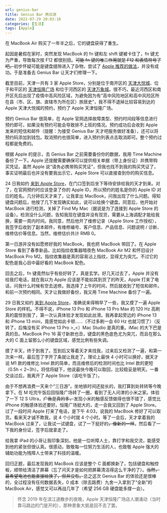 ```yaml
---
url: genius-bar
title: Genius Bar 两日游
date: 2022-07-29 20:03:18
categories: [生活]
tags: [Apple]
---
```


在 MacBook Air 购买了一年半之后，它的键盘获得了重生。

<!--more-->

起因是暑假在家时，突然发现 MacBook 的 fn 键和左 shift 键被卡住了，fn 键尤为严重，导致每次按 F12 都很别扭。~~可能 fn 键的唯二作用就是 F12 和表情符号了吧。~~初步怀疑可能是键盘缝隙进入了杂物，尝试了 [Apple 推荐的做法](https://support.apple.com/zh-cn/HT205662)，并没有成功。于是准备去 Genius Bar 让天才们修理一下。

截至目前，天津一共有 3 家 Apple Store，分别是位于南开区的 [天津大悦城](https://www.apple.com.cn/retail/tianjinjoycity/)、位于和平区的 [天津恒隆广场](https://www.apple.com.cn/retail/riverside66tianjin/) 和位于河西区的 [天津万象城](https://www.apple.com.cn/retail/mixctianjin/)。很不巧，最近河西区和南开区先后出现了疫情中高风险区域，为避免因为有“高中风险地区和高中风险区所在县（市、区、旗、直辖市为所在区）旅居史”，我不得不退掉比较容易到达的 Apple 天津大悦城的预约，预约了 Apple 天津恒隆广场。

预约 Genius Bar 很简单，在 Apple 官网选择故障类型、预约时间段等信息进行预约即可，如果没有预约可能会导致排不上班的情况。预约成功后会收到 Apple 发来的短信和邮件（提醒：为接受 Genius Bar 天才吧服务做好准备），还可以将预约码添加到钱包。取消预约也很简单，进入预约列表点击取消即可。整个预约过程都是免费的。

根据 Apple 的提示，去 Genius Bar 之前需要备份你的数据，我用 Time Machine 备份了一下。Apple 还提醒需要确保可以提供相关单据（带上身份证）并携带购买凭证。虽然 Apple 说“请务必携带购买凭证”，但我也找不到我的购买凭证了，事实证明最后也并没有要我出示它，Apple Store 可以直接查到你的购买信息。

24 日我如约 [来到 Apple Store](https://twitter.com/repusme/status/1551117378708455427)，在门口签到后坐下等待安排给我的天才到来。对了，在官网预约时应该登录了你的 Apple ID，所以预约的姓名是你的 Apple ID 对应的姓名。几分钟后天才来了，让我拿出 MacBook，问我出现了什么问题。得知键盘问题后，他按了几下发现确实如此，说可以给换个键盘。同意后，他开始对 MacBook 进行检测，关掉了 Find My Mac（据说是为了连接到 Apple Store 的设备）。检测没什么问题，告知我现在键盘并没有现货，需要从上海调配才能给我换，需要一周内时间。我同意，然后他开了维修记录（Apple Store 工作授权），我签字后收到了副本邮件，有维修编号、客户信息、产品信息、问题说明 / 诊断、维修估价等信息。当然，维修估价共计 RMB 0。

第一日游并没有如愿修好我的 MacBook，我也把 MacBook 带回了。在 Apple Store 看到了春季新品，比如指纹收集器暗夜色 MacBook Air M2 和怀旧设计 MacBook Pro M2。指纹收集器是真的容易沾上指纹，显得尤为突兀。不过它的配色是我心目中最好看的 MacBook 配色。

回去之后，fn 键竟然似乎有些好转了，真是玄学。好几天过去了，Apple 并没有给我打电话，就在我以为 Apple 应该是不能如其到货了的昨天，Apple 打来了电话，问我什么时候有空去送修。我选择了上午的时间，然后就收到了短信和邮件。和前一次预约相同。天才让我做好备份，我又用 Time Machine 备份了一遍。

29 日我又如约 [来到 Apple Store](https://twitter.com/repusme/status/1552887350383894529)，准确说来得稍早了一些，我又摸了一遍 Apple Store 的样机。不得不说，iPhone 13 Pro 和 iPhone 13 Pro Max 的 120 Hz 高刷真的震惊到我了，第一次认真体验才发现如此丝滑。我再拿起旁边的 iPhone 13 和 iPhone 13 mini，竟感觉如此卡顿……（不过多刷一会 60 Hz 也就习惯了）（反转了，后悔没有买 iPhone 13 Pro >_<）Mac Studio 是真的重。iMac 的大下巴是真的丑。MacBook Pro 16 英寸新款也丑，键盘的黑色底色尤为突兀，而且在那么大的 C 面上留那么小的键盘区域，感觉比例有些失调。

摸了半天，终于到我了。签到后又等着天才来找我，过来后又检测了一遍，和第一次来一样。最后签了字开了条就让我走了。理论上最快 4 小时可以换好，据天才说 M1 款的维修比 Intel 款的简单，而且维修后的检测时间也比 Intel 款的更短（0.5h < 2~3h）。将信将疑下，他说最快今晚可以取回，比较稳妥是明天。一番交谈过后，我离开了 Apple Store（该吃午饭了）。

由于不想再浪费一天来个“三日游”，坐地铁时间还挺长的，我打算到处转转等今晚拿下。在 M 吃完午饭后回恒隆广场转了一圈，看到了无人问津的小米之家。体验了一下 12 S Ultra，~~广告是真的多，~~发现小米的触感反馈做得也很不错了，感觉比 iPhone 的触感体验还要好。恒隆广场挺大的，走一会我又回到了 Apple Store。过了一段时间 Apple 打来了电话，是下午 4:03，说我的 MacBook 修好了可以取货。看来天才诚不欺我，说 4 个小时就 4 个小时。等了一会后，天才拿着我的 MacBook 过来了，让我试一试键盘，试了一下挺好的~~，像新的一样~~。然后看了一下我的身份证，签字后就拿走了。

给我拿 iPad 的小哥让我印象深刻，他是一位听障人士，靠打字和我交流，能感受到他的紧张但很认真。很感动，致敬每一位努力生活的人，也致敬 Apple 强大的辅助功能为残障人士带来了科技的温暖。

回归正题，最后发现我的 MacBook 应该是整个 C 面都换新了，包括键盘和触控板，顺带给清洁了屏幕（忘了问天才是如何把屏幕清洁得这么干净的了）。~~当然，最希望电池也能直接给换了，但并没有。~~总之这次 Genius Bar 的体验还是很棒的，全过程没有任何数据丢失，0 成本（除去路费）九舍一入拿到了“全新”的 MacBook Air，感觉又可以再战几年了（希望 256 GB 硬盘能多撑一会）。

> 怀念 2019 年在滨江道散步的夜晚，Apple 天津恒隆广场店人潮涌动（当时靠马路边的门是开的），那种景象大抵是回不去了罢。
